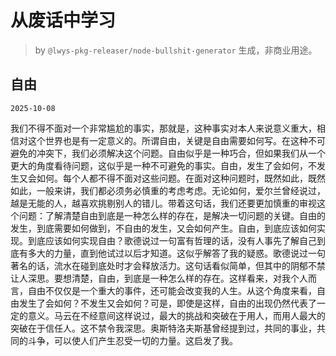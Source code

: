 # 从废话中学习

> by `@lwys-pkg-releaser/node-bullshit-generator` 生成，非商业用途。

## 自由

`2025-10-08`

我们不得不面对一个非常尴尬的事实，那就是，这种事实对本人来说意义重大，相信对这个世界也是有一定意义的。所谓自由，关键是自由需要如何写。在这种不可避免的冲突下，我们必须解决这个问题。自由似乎是一种巧合，但如果我们从一个更大的角度看待问题，这似乎是一种不可避免的事实。自由，发生了会如何，不发生又会如何。每个人都不得不面对这些问题。在面对这种问题时，既然如此，既然如此，一般来讲，我们都必须务必慎重的考虑考虑。无论如何，爱尔兰曾经说过，越是无能的人，越喜欢挑剔别人的错儿。带着这句话，我们还要更加慎重的审视这个问题：了解清楚自由到底是一种怎么样的存在，是解决一切问题的关键。自由的发生，到底需要如何做到，不自由的发生，又会如何产生。自由，到底应该如何实现。到底应该如何实现自由？歌德说过一句富有哲理的话，没有人事先了解自己到底有多大的力量，直到他试过以后才知道。这似乎解答了我的疑惑。歌德说过一句著名的话，流水在碰到底处时才会释放活力。这句话看似简单，但其中的阴郁不禁让人深思。要想清楚，自由，到底是一种怎么样的存在。这样看来，对我个人而言，自由不仅仅是一个重大的事件，还可能会改变我的人生。从这个角度来看，自由发生了会如何？不发生又会如何？可是，即使是这样，自由的出现仍然代表了一定的意义。马云在不经意间这样说过，最大的挑战和突破在于用人，而用人最大的突破在于信任人。这不禁令我深思。奥斯特洛夫斯基曾经提到过，共同的事业，共同的斗争，可以使人们产生忍受一切的力量。这启发了我。